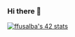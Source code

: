 ### Hi there 👋

[![ffusalba's 42 stats](https://badge42.herokuapp.com/api/stats/ffusalba?privacyEmail=true)](https://github.com/JaeSeoKim/badge42)